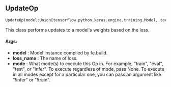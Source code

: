 ## UpdateOp
```python
UpdateOp(model:Union[tensorflow.python.keras.engine.training.Model, torch.nn.modules.module.Module], loss_name:str, mode:Union[NoneType, str, Iterable[str]]='train')
```
This class performs updates to a model's weights based on the loss.

#### Args:

* **model** :  Model instance compiled by fe.build.
* **loss_name** :  The name of loss.
* **mode** :  What mode(s) to execute this Op in. For example, "train", "eval", "test", or "infer". To execute            regardless of mode, pass None. To execute in all modes except for a particular one, you can pass an argument            like "!infer" or "!train".    